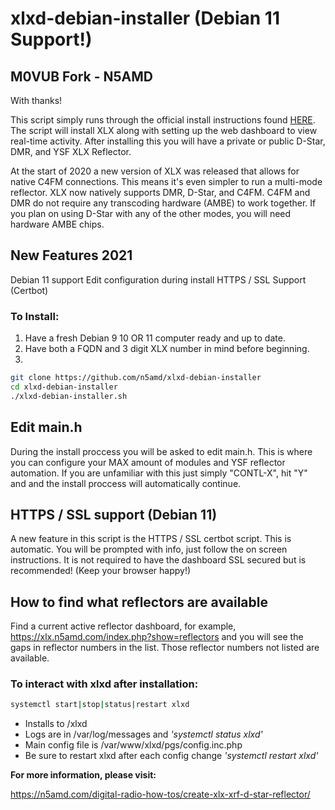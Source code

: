 # xlxd-debian-installer (Debian 11 Support!)
## M0VUB Fork - N5AMD 
With thanks!

This script simply runs through the official install instructions found [HERE](https://github.com/LX3JL/xlxd). The script will install XLX along with setting up the web dashboard to view real-time activity. After installing this you will have a private or public D-Star, DMR, and YSF XLX Reflector.

At the start of 2020 a new version of XLX was released that allows for native C4FM connections. This means it's even simpler to run a multi-mode reflector. XLX now natively supports DMR, D-Star, and C4FM. C4FM and DMR do not require any transcoding hardware (AMBE) to work together. If you plan on using D-Star with any of the other modes, you will need hardware AMBE chips.

## New Features 2021
Debian 11 support
Edit configuration during install
HTTPS / SSL Support (Certbot)

### To Install:
1. Have a fresh Debian 9 10 OR 11 computer ready and up to date.
2. Have both a FQDN and 3 digit XLX number in mind before beginning.
3. 
```sh
git clone https://github.com/n5amd/xlxd-debian-installer
cd xlxd-debian-installer
./xlxd-debian-installer.sh
```
## Edit main.h
During the install proccess you will be asked to edit main.h. This is where you can configure your MAX amount of modules and YSF reflector automation. If you are unfamiliar with this just simply "CONTL-X", hit "Y" and and the install proccess will automatically continue.
## HTTPS / SSL support (Debian 11)
A new feature in this script is the HTTPS / SSL certbot script. This is automatic. You will be prompted with info, just follow the on screen instructions. It is not required to have the dashboard SSL secured but is recommended! (Keep your browser happy!)
## How to find what reflectors are available
Find a current active reflector dashboard, for example, https://xlx.n5amd.com/index.php?show=reflectors and you will see the gaps in reflector numbers in the list. Those reflector numbers not listed are available. 

### To interact with xlxd after installation:
```sh
systemctl start|stop|status|restart xlxd
```
 - Installs to /xlxd
 - Logs are in /var/log/messages and *'systemctl status xlxd'*
 - Main config file is /var/www/xlxd/pgs/config.inc.php
 - Be sure to restart xlxd after each config change *'systemctl restart xlxd'*

**For more information, please visit:**

https://n5amd.com/digital-radio-how-tos/create-xlx-xrf-d-star-reflector/

